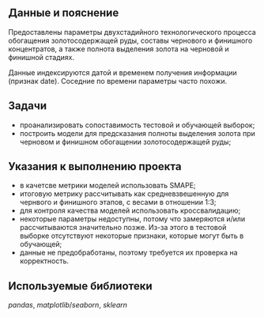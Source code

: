 ## Данные и пояснение

Предоставлены параметры двухстадийного технологического процесса обогащения золотосодержащей руды, составы чернового и финишного концентратов, а также полнота выделения золота на черновой и финишной стадиях.

Данные индексируются датой и временем получения информации (признак date). Соседние по времени параметры часто похожи.

## Задачи

- проанализировать сопоставимость тестовой и обучающей выборок;
- построить модели для предсказания полноты выделения золота при черновом и финишном обогащении золотосодержащей руды;

## Указания к выполнению проекта

- в качетсве метрики моделей использовать SMAPE;
- итоговую метрику рассчитывать как средневзвешенную для чернвого и финишного этапов, с весами в отношении 1:3;
- для контроля качества моделей использовать кроссвалидацию;
- некоторые параметры недоступны, потому что замеряются и/или рассчитываются значительно позже. Из-за этого в тестовой выборке отсутствуют некоторые признаки, которые могут быть в обучающей;
- данные не предобработаны, поэтому требуется их проверка на корректность.

## Используемые библиотеки
*pandas*, *matplotlib*/*seaborn*, *sklearn*
